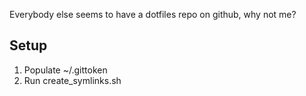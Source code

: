 Everybody else seems to have a dotfiles repo on github, why not me?

Setup
-----
1. Populate ~/.gittoken 
2. Run create_symlinks.sh

